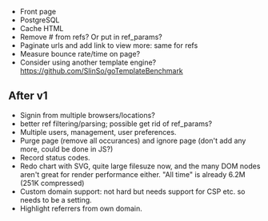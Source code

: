 - Front page
- PostgreSQL
- Cache HTML
- Remove # from refs? Or put in ref_params?
- Paginate urls and add link to view more: same for refs
- Measure bounce rate/time on page?
- Consider using another template engine?
  https://github.com/SlinSo/goTemplateBenchmark

After v1
--------

- Signin from multiple browsers/locations?
- better ref filtering/parsing; possible get rid of ref_params?
- Multiple users, management, user preferences.
- Purge page (remove all occurances) and ignore page (don't add any more, could
  be done in JS?)
- Record status codes.
- Redo chart with SVG, quite large filesuze now, and the many DOM nodes aren't
  great for render performance either.
  "All time" is already 6.2M (251K compressed)
- Custom domain support: not hard but needs support for CSP etc. so needs to be
  a setting.
- Highlight referrers from own domain.
